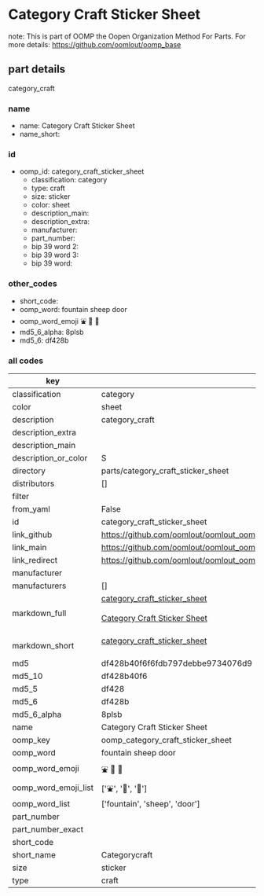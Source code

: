 # Category Craft Sticker Sheet  

note: This is part of OOMP the Oopen Organization Method For Parts. For more details: https://github.com/oomlout/oomp_base

##  part details
  



category_craft



### name
* name: Category Craft Sticker Sheet
* name_short: 
### id
* oomp_id: category_craft_sticker_sheet
  * classification: category
  * type: craft
  * size: sticker
  * color: sheet
  * description_main: 
  * description_extra: 
  * manufacturer: 
  * part_number: 
  * bip 39 word 2: 
  * bip 39 word 3: 
  * bip 39 word: 

### other_codes
* short_code: 
* oomp_word: fountain sheep door
* oomp_word_emoji :fountain: :sheep: :door:
* md5_6_alpha: 8plsb
* md5_6: df428b









### all codes 
| key | value |  
| --- | --- |  
| classification | category |  
| color | sheet |  
| description | category_craft |  
| description_extra |  |  
| description_main |  |  
| description_or_color | S  |  
| directory | parts/category_craft_sticker_sheet |  
| distributors | [] |  
| filter |  |  
| from_yaml | False |  
| id | category_craft_sticker_sheet |  
| link_github | https://github.com/oomlout/oomlout_oomp_version_1_messy/tree/main/parts/category_craft_sticker_sheet |  
| link_main | https://github.com/oomlout/oomlout_oomp_version_1_messy/tree/main/parts/category_craft_sticker_sheet |  
| link_redirect | https://github.com/oomlout/oomlout_oomp_version_1_messy/tree/main/parts/category_craft_sticker_sheet |  
| manufacturer |  |  
| manufacturers | [] |  
| markdown_full | [category_craft_sticker_sheet](none)<br>[](none)<br>[Category Craft Sticker Sheet](none)<br><br> |  
| markdown_short | [category_craft_sticker_sheet](none)<br><br> |  
| md5 | df428b40f6f6fdb797debbe9734076d9 |  
| md5_10 | df428b40f6 |  
| md5_5 | df428 |  
| md5_6 | df428b |  
| md5_6_alpha | 8plsb |  
| name | Category Craft Sticker Sheet |  
| oomp_key | oomp_category_craft_sticker_sheet |  
| oomp_word | fountain sheep door |  
| oomp_word_emoji | :fountain: :sheep: :door: |  
| oomp_word_emoji_list | [':fountain:', ':sheep:', ':door:'] |  
| oomp_word_list | ['fountain', 'sheep', 'door'] |  
| part_number |  |  
| part_number_exact |  |  
| short_code |  |  
| short_name | Categorycraft |  
| size | sticker |  
| type | craft |  

